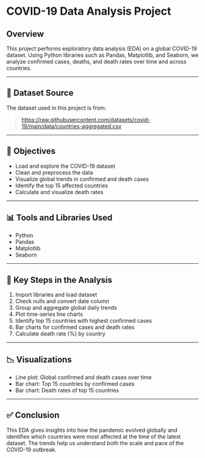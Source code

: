 # COVID-19 Data Analysis Project

## Overview
This project performs exploratory data analysis (EDA) on a global COVID-19 dataset. Using Python libraries such as Pandas, Matplotlib, and Seaborn, we analyze confirmed cases, deaths, and death rates over time and across countries.

---

## 📁 Dataset Source
The dataset used in this project is from:
> https://raw.githubusercontent.com/datasets/covid-19/main/data/countries-aggregated.csv

---

## 🎯 Objectives

- Load and explore the COVID-19 dataset
- Clean and preprocess the data
- Visualize global trends in confirmed and death cases
- Identify the top 15 affected countries
- Calculate and visualize death rates

---

## 📊 Tools and Libraries Used

- Python
- Pandas
- Matplotlib
- Seaborn

---

## 📌 Key Steps in the Analysis

1. Import libraries and load dataset
2. Check nulls and convert date column
3. Group and aggregate global daily trends
4. Plot time-series line charts
5. Identify top 15 countries with highest confirmed cases
6. Bar charts for confirmed cases and death rates
7. Calculate death rate (%) by country

---

## 📉 Visualizations

- Line plot: Global confirmed and death cases over time
- Bar chart: Top 15 countries by confirmed cases
- Bar chart: Death rates of top 15 countries

---

## ✅ Conclusion

This EDA gives insights into how the pandemic evolved globally and identifies which countries were most affected at the time of the latest dataset. The trends help us understand both the scale and pace of the COVID-19 outbreak.


